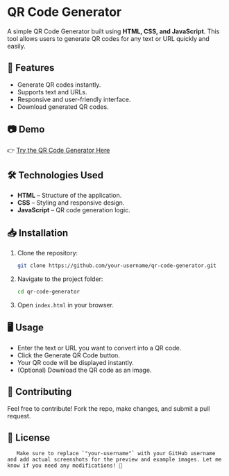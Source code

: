 # QR Code Generator

A simple QR Code Generator built using **HTML, CSS, and JavaScript**. This tool allows users to generate QR codes for any text or URL quickly and easily.

## 🚀 Features

- Generate QR codes instantly.
- Supports text and URLs.
- Responsive and user-friendly interface.
- Download generated QR codes.

## 📷 Demo

👉 [Try the QR Code Generator Here](https://qr-generator-lit.vercel.app/)  

## 🛠️ Technologies Used

- **HTML** – Structure of the application.
- **CSS** – Styling and responsive design.
- **JavaScript** – QR code generation logic.

## 📥 Installation


1. Clone the repository:
   ```bash
   git clone https://github.com/your-username/qr-code-generator.git
2. Navigate to the project folder:
   ```bash
   cd qr-code-generator
   ```
3. Open `index.html` in your browser.

## 🖥️ Usage
- Enter the text or URL you want to convert into a QR code.
- Click the Generate QR Code button.
- Your QR code will be displayed instantly.
- (Optional) Download the QR code as an image.

## 🤝 Contributing

   Feel free to contribute! Fork the repo, make changes, and submit a pull request.

## 📜 License

   ```vbnet 
      Make sure to replace `"your-username"` with your GitHub username and add actual screenshots for the preview and example images. Let me know if you need any modifications! 🚀
   ```
